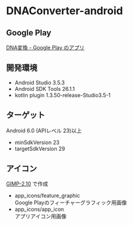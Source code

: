 # DNAConverter-android
## Google Play
[DNA変換 - Google Play のアプリ](https://play.google.com/store/apps/details?id=am10.dnaconverter)

## 開発環境
* Android Studio    3.5.3
* Android SDK Tools 26.1.1
* kotlin plugin     1.3.50-release-Studio3.5-1

## ターゲット
Android 6.0 (APIレベル 23)以上

* minSdkVersion 23
* targetSdkVersion 29

## アイコン
[GIMP-2.10](https://www.gimp.org/) で作成

* app_icons/feature_graphic  
Google Playのフィーチャーグラフィック用画像
* app_icons/app_icon  
アプリアイコン用画像  
